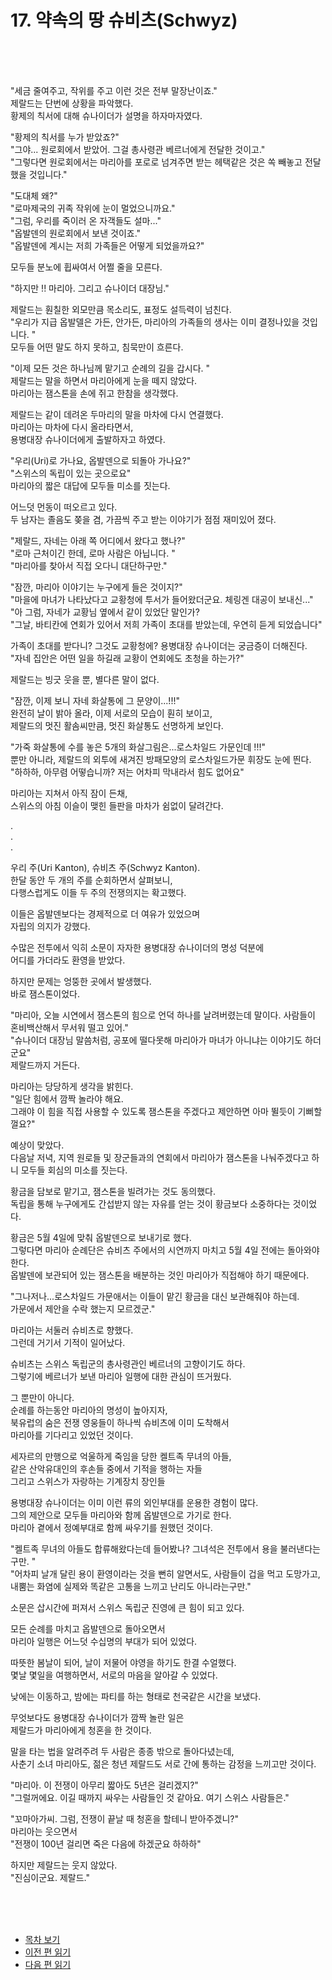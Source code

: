 # 17. 약속의 땅 슈비츠(Schwyz)<br>
<br><br><br>

"세금 줄여주고, 작위를 주고 이런 것은 전부 말장난이죠."<br>
제랄드는 단번에 상황을 파악했다.<br>
황제의 칙서에 대해 슈나이더가 설명을 하자마자였다.<br>

"황제의 칙서를 누가 받았죠?"<br>
"그야... 원로회에서 받았어. 그걸 총사령관 베르너에게 전달한 것이고."<br>
"그렇다면 원로회에서는 마리아를 포로로 넘겨주면 받는 헤택같은 것은 쏙 빼놓고 전달했을 것입니다."<br>

"도대체 왜?"<br>
"로마제국의 귀족 작위에 눈이 멀었으니까요."<br>
"그럼, 우리를 죽이러 온 자객들도 설마..."<br>
"옵발덴의 원로회에서 보낸 것이죠."<br>
"옵발덴에 계시는 저희 가족들은 어떻게 되었을까요?"<br>

모두들 분노에 휩싸여서 어쩔 줄을 모른다.<br>

"하지만 !! 마리아. 그리고 슈나이더 대장님."<br>

제랄드는 훤칠한 외모만큼 목소리도, 표정도 설득력이 넘친다.<br>
"우리가 지급 옵발델은 가든, 안가든, 마리아의 가족들의 생사는 이미 결정나있을 것입니다. "<br>
모두들 어떤 말도 하지 못하고, 침묵만이 흐른다.<br>

"이제 모든 것은 하나님께 맡기고 순례의 길을 갑시다. "<br>
제랄드는 말을 하면서 마리아에게 눈을 떼지 않았다.<br>
마리아는 잼스톤을 손에 쥐고 한참을 생각했다.<br>

제랄드는 같이 데려온 두마리의 말을 마차에 다시 연결했다.<br>
마리아는 마차에 다시 올라타면서,<br>
용병대장 슈나이더에게 출발하자고 하였다.<br>

"우리(Uri)로 가나요, 옵발덴으로 되돌아 가나요?"<br>
"스위스의 독립이 있는 곳으로요"<br>
마리아의 짧은 대답에 모두들 미소를 짓는다.<br>

어느덧 먼동이 떠오르고 있다.<br>
두 남자는 졸음도 쫒을 겸, 가끔씩 주고 받는 이야기가 점점 재미있어 졌다.<br>

"제랄드, 자네는 아래 쪽 어디에서 왔다고 했나?"<br>
"로마 근처이긴 한데, 로마 사람은 아닙니다. "<br>
"마리아를 찾아서 직접 오다니 대단하구만."<br>

"잠깐, 마리아 이야기는 누구에게 들은 것이지?"<br>
"마을에 마녀가 나타났다고 교황청에 투서가 들어왔더군요. 체링겐 대공이 보내신..."<br>
"아 그럼, 자네가 교황님 옆에서 같이 있었단 말인가?<br>
"그날, 바티칸에 연회가 있어서 저희 가족이 초대를 받았는데, 우연히 듣게 되었습니다"<br>

가족이 초대를 받다니? 그것도 교황청에? 용병대장 슈나이더는 궁금증이 더해진다.<br>
"자네 집안은 어떤 일을 하길래 교황이 연회에도 초청을 하는가?"<br>

제랄드는 빙긋 웃을 뿐, 별다른 말이 없다.<br>

"잠깐, 이제 보니 자네 화살통에 그 문양이...!!!"<br>
완전히 날이 밝아 올라, 이제 서로의 모습이 훤히 보이고,<br>
제랄드의 멋진 활솜씨만큼, 멋진 화살통도 선명하게 보인다.<br>

"가죽 화살통에 수를 놓은 5개의 화살그림은...로스차일드 가문인데 !!!"<br>
뿐만 아니라, 제랄드의 외투에 새겨진 방패모양의 로스차일드가문 휘장도 눈에 띈다.<br>
"하하하, 아무렴 어떻습니까? 저는 어차피 막내라서 힘도 없어요"<br>

마리아는 지쳐서 아직 잠이 든채,<br>
스위스의 아침 이슬이 맺힌 들판을 마차가 쉼없이 달려간다.<br>

.<br>
.<br>
.<br>

우리 주(Uri Kanton), 슈비츠 주(Schwyz Kanton).<br>
한달 동안 두 개의 주를 순회하면서 살펴보니,<br>
다행스럽게도 이들 두 주의 전쟁의지는 확고했다.<br>

이들은 옵발덴보다는 경제적으로 더 여유가 있었으며<br>
자립의 의지가 강했다.<br>

수많은 전투에서 익히 소문이 자자한 용병대장 슈나이더의 명성 덕분에<br>
어디를 가더라도 환영을 받았다.<br>

하지만 문제는 엉뚱한 곳에서 발생했다.<br>
바로 잼스톤이었다.<br>

"마리아, 오늘 시연에서 잼스톤의 힘으로 언덕 하나를 날려버렸는데 말이다. 사람들이 혼비백산해서 무서워 떨고 있어."<br>
"슈나이더 대장님 말씀처럼, 공포에 떨다못해 마리아가 마녀가 아니냐는 이야기도 하더군요" <br>
제랄드까지 거든다.<br>

마리아는 당당하게 생각을 밝힌다.<br>
"일단 힘에서 깜짝 놀라야 해요. <br>
그래야 이 힘을 직접 사용할 수 있도록 잼스톤을 주겠다고 제안하면 아마 뛸듯이 기뻐할껄요?"<br>

예상이 맞았다.<br>
다음날 저녁, 지역 원로들 및 장군들과의 연회에서 마리아가 잼스톤을 나눠주겠다고 하니 모두들 회심의 미소를 짓는다.<br>

황금을 담보로 맡기고, 잼스톤을 빌려가는 것도 동의했다. <br>
독립을 통해 누구에게도 간섭받지 않는 자유를 얻는 것이 황금보다 소중하다는 것이었다. <br>

황금은 5월 4일에 맞춰 옵발덴으로 보내기로 했다. <br>
그렇다면 마리아 순례단은 슈비츠 주에서의 시연까지 마치고 5월 4일 전에는 돌아와야 한다. <br>
옵발덴에 보관되어 있는 잼스톤을 배분하는 것인 마리아가 직접해야 하기 때문에다. <br>

"그나저나...로스차일드 가문애서는 이들이 맡긴 황금을 대신 보관해줘야 하는데. <br>
가문에서 제안을 수락 했는지 모르겠군."<br>

마리아는 서둘러 슈비츠로 향했다. <br>
그런데 거기서 기적이 일어났다. <br>

슈비츠는 스위스 독립군의 총사령관인 베르너의 고향이기도 하다.<br>
그렇기에 베르너가 보낸 마리아 일행에 대한 관심이 뜨거웠다. <br>

그 뿐만이 아니다.<br> 
순례를 하는동안 마리아의 명성이 높아지자, <br>
북유럽의 숨은 전쟁 영웅들이 하나씩 슈비츠에 이미 도착해서 <br>
마리아를 기다리고 있었던 것이다. <br>

세자르의 만행으로 억울하게 죽임을 당한 켈트족 무녀의 아들, <br>
같은 산악유대인의 후손들 중에서 기적을 행하는 자들<br>
그리고 스위스가 자랑하는 기계장치 장인들<br>

용병대장 슈나이더는 이미 이런 류의 외인부대를 운용한 경험이 많다. <br>
그의 제안으로 모두들 마리아와 함께 옵발덴으로 가기로 한다. <br>
마리아 곁에서 정예부대로 함께 싸우기를 원했던 것이다. <br>

"켈트족 무녀의 아들도 합류해왔다는데 들어봤나? 그녀석은 전투에서 용을 불러낸다는구만. " <br>
"어차피 날개 달린 용이 환영이라는 것을 뻔히 알면서도, 사람들이 겁을 먹고 도망가고,<br>
내뿜는 화염에 실제와 똑같은 고통을 느끼고 난리도 아니라는구만."<br>

소문은 삽시간에 퍼져서 스위스 독립군 진영에 큰 힘이 되고 있다. <br>

모든 순례를 마치고 옵발덴으로 돌아오면서<br>
마리아 일행은 어느덧 수십명의 부대가 되어 있었다. <br>

따뜻한 봄날이 되어, 날이 저물어 야영을 하기도 한결 수얼했다. <br>
몇날 몇일을 여행하면서, 서로의 마음을 알아갈 수 있었다. <br>

낮에는 이동하고, 밤에는 파티를 하는 형태로 천국같은 시간을 보냈다. <br>

무엇보다도 용병대장 슈나이더가 깜짝 놀란 일은 <br>
제랄드가 마리아에게 청혼을 한 것이다. <br>

말을 타는 법을 알려주려 두 사람은 종종 밖으로 돌아다녔는데, <br>
사춘기 소녀 마리아도, 젊은 청년 제랄드도 서로 간에 통하는 감정을 느끼고만 것이다. <br>

"마리아. 이 전쟁이 아무리 짧아도 5년은 걸리겠지?"<br>
"그럴꺼에요. 이길 때까지 싸우는 사람들인 것 같아요. 여기 스위스 사람들은."<br>

"꼬마아가씨. 그럼, 전쟁이 끝날 때 청혼을 할테니 받아주겠니?"<br>
마리아는 웃으면서 <br>
"전쟁이 100년 걸리면 죽은 다음에 하겠군요 하하하"<br>

하지만 제랄드는 웃지 않았다. <br>
"진심이군요. 제랄드."<br>


<br><br><br>
* [목차 보기](content_kr.md) <br>
* [이전 편 읽기](/01_gemston/KR/2-02_(KR)Maria_Pilgrimage_1.md)
* [다음 편 읽기](/01_gemston/KR/2-03_(KR)Return_to_Obalden_1.md)